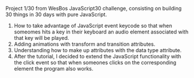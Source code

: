Project 1/30 from WesBos JavaScript30 challenge, consisting on building 30 things in 30 days with pure JavaScript.

1.  How to take advantage of JavaScript event keycode so that when someomes hits a key in their keyboard an audio element associated with that key will be played.
2. Adding animations with transform and transition attributes.
3. Understanding how to make up attributes with the data type attribute.
4. After the tutorial, I decided to extend the JavaScript functionality with the click event so that when someones clicks on the corresponding element the program also works.